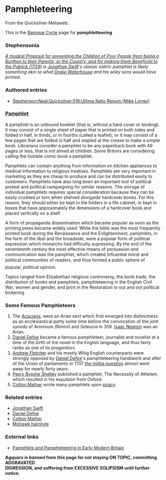 
# Pamphleteering

From the Quicksilver Metaweb.

This is the [Baroque Cycle](/baroque-cycle) page for **pamphletteering**
### Stephensonia


*[A modest Proposal for preventing the Children of Poor People from being a Burthen to their Parents, or the Country, and for making them Beneficial to the Publick (1729)](/) is [Jonathan Swift](/jonathan-swift)'s classic satiric pamphlet is likely something akin to what [Drake Waterhouse](/drake-waterhouse) and his wiley sons would have printed.*

### Authored entries


* [Stephenson:Neal:Quicksilver:518:Ultima Ratio Regum (Mike Lorrey)](/stephenson-neal-quicksilver-518-ultima-ratio-regum-mike-lorrey)


### [Pamphlet](/)


A pamphlet is an unbound booklet (that is, without a hard cover or binding). It may consist of a single sheet of paper that is printed on both sides and folded in half, in thirds, or in fourths (called a leaflet), or it may consist of a few pages that are folded in half and stapled at the crease to make a simple book. Librarians consider a pamphlet to be any paperback book with 49 pages or less, that is not aimed at children. Some Britons are considering calling the humble comic book a pamphlet.

Pamphlets can contain anything from information on kitchen appliances to medical information to religious treatises. Pamphlets are very important in marketing as they are cheap to produce and can be distributed easily to customers. Pamphlets have also long been an important tool of political protest and political campaigning for similar reasons. The storage of individual pamphlets requires special consideration because they can be easily crushed or torn when shelved alongside hardcover books. For this reason, they should either be kept in file folders in a file cabinet, or kept in boxes that have approximately the dimensions of a hardcover book and placed vertically on a shelf.

A form of propaganda dissemination which became popular as soon as the printing press became widely used. While the bible was the most frequently printed book during the Renaissance and the Enlightenment, pamphlets, in the form of the libel and the broadside, were a popular form of political expression which monarchs had difficulty supressing. By the end of the seventeenth century the most effective means of persuasion and communication was the pamphlet, which created influential moral and political communities of readers, and thus formed a public sphere of popular, political opinion.

Topics ranged from Elizabethan religious controversy, the book trade, the distribution of books and pamphlets, pamphleteering in the English Civil War, women and gender, and print in the Restoration to out and out political bickering.

### Some Famous Pamphleteers


1. The [Acacians](/), were an Arian sect which first emerged into distinctness as an ecclesiastical party some time before the convocation of the joint synods of Ariminum (Rimini) and Seleucia in 359. [Isaac Newton](/isaac-newton) was an Arian.
2. [Daniel Defoe](/) became a famous pamphleteer, journalist and novelist at a time of the birth of the novel in the English language, and thus fairly ranks as one of its progenitors.
3. [Andrew Fletcher](/) and his mostly Whig English counterparts were strongly opposed by [Daniel Defoe](/daniel-defoe)'s pamphleteering handiwork and after of the Union of parliaments in 1707 [the militia question](/the-militia-question) almost went away for nearly forty years.
4. [Percy Bysshe Shelley](/) published a pamphlet, The Necessity of Atheism, which resulted in his expulsion from Oxford.
5. [Cotton Mather](/cotton-mather) wrote many pamphlets upon [piracy](/pirates).


### Related entries


* [Jonathan Swift](/jonathan-swift)
* [Daniel Defoe](/daniel-defoe)
* [Cotton Mather](/cotton-mather)
* [Mohawk hairstyle](/mohawk-hairstyle)


### External links


* [Pamphlets and Pamphleteering in Early Modern Britain](/http-www-cambridge-org-uk-catalogue-catalogue-asp-isbn-0521819016)


  
**Agquarx is banned from this page for not staying ON TOPIC, committing AGGRAVATED  
DIGRESSION, and suffering from EXCESSIVE SOLIPSISM until further notice.**
